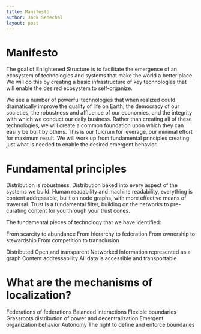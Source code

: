 ```yaml
---
title: Manifesto
author: Jack Senechal
layout: post
---
```


Manifesto
=========

The goal of Enlightened Structure is to facilitate the emergence of an ecosystem of technologies
and systems that make the world a better place. We will do this by creating a basic infrastructure
of key technologies that will enable the desired ecosystem to self-organize.

We see a number of powerful technologies that when realized could dramatically improve the quality
of life on Earth, the democracy of our societies, the robustness and affluence of our economies,
and the integrity with which we conduct our daily business. Rather than creating all of these
technologies, we will create a common foundation upon which they can easily be built by others.
This is our fulcrum for leverage, our minimal effort for maximum result. We will work up from
fundamental principles creating just what is needed to enable the desired emergent behavior.

Fundamental principles
======================

Distribution is robustness. Distribution baked into every aspect of the systems we build. Human
readability and machine readability, everything is content addressable, built on node graphs, with
more effective means of traversal. Trust is a fundamental filter, building on the networks to
pre-curating content for you through your trust cones.

The fundamental pieces of technology that we have identified:

From scarcity to abundance
From hierarchy to federation
From ownership to stewardship
From competition to transclusion

Distributed
Open and transparent
Networked
Information represented as a graph
Content addressability
All data is accessible and transportable

What are the mechanisms of localization?
========================================
Federations of federations
Balanced interactions
Flexible boundaries
Grassroots distribution of power and decentralization
Emergent organization behavior
Autonomy
The right to define and enforce boundaries
